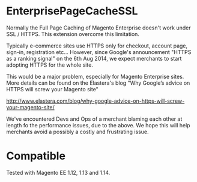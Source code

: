 EnterprisePageCacheSSL
======================
Normally the Full Page Caching of Magento Enterprise doesn't work under SSL / HTTPS.
This extension overcome this limitation.

Typically e-commerce sites use HTTPS only for checkout, account page, sign-in, registration etc...
However, since Google's announcement "HTTPS as a ranking signal" on the 6th Aug 2014, we expect merchants
to start adopting HTTPS for the whole site.

This would be a major problem, especially for Magento Enterprise sites.
More details can be found on the Elastera's blog "Why Google’s advice on HTTPS will screw your Magento site"

http://www.elastera.com/blog/why-google-advice-on-https-will-screw-your-magento-site/

We've encountered Devs and Ops of a merchant blaming each other at length fo the performance issues, due to the above.
We hope this will help merchants avoid a possibly a costly and frustrating issue.

Compatible
======================
Tested with Magento EE 1.12, 1.13 and 1.14.
